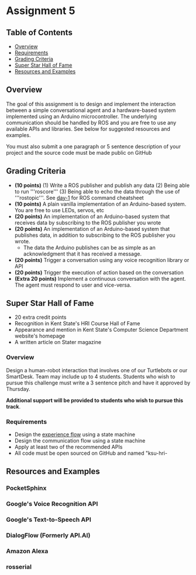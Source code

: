 # Assignment 5

## Table of Contents

- [Overview](#overview)
- [Requirements](#requirements)
- [Grading Criteria](#grading-criteria)
- [Super Star Hall of Fame](#super-star-hall-of-fame)
- [Resources and Examples](#resources-and-examples)

## Overview 
The goal of this assignment is to design and implement the interaction between a simple conversational agent and a hardware-based system implemented using an Arduino microcontroller. The underlying communication should be handled by ROS and you are free to use any available APIs and libraries. See below for suggested resources and examples. 

You must also submit a one paragraph or 5 sentence description of your project and the source code must be made public on GitHub

## Grading Criteria

- **(10 points)** (1) Write a ROS publisher and publish any data (2) Being able to run  '''roscore''' (3) Being able to echo the data through the use of '''rostopic'''. See [day-1](https://github.com/kPatch/robot-gym/tree/master/day-1) for ROS command cheatsheet
- **(10 points)** A plain vanilla implementation of an Arduino-based system. You are free to use LEDs, servos, etc
- **(20 points)** An implementation of an Arduino-based system that receives data by subscribing to the ROS publisher you wrote
- **(20 points)** An implementation of an Arduino-based system that publishes data, in addition to subscribing to the ROS publisher you wrote.  
  - The data the Arduino publishes can be as simple as an acknowledgment that it has received a message.
- **(20 points)** Trigger a conversation using any voice recognition library or API
- **(20 points)** Trigger the execution of action based on the conversation
- **(Extra 20 points)** Implement a continuous conversation with the agent. The agent must respond to user and vice-versa.

## Super Star Hall of Fame
- 20 extra credit points
- Recognition in Kent State's HRI Course Hall of Fame
- Appearance and mention in Kent State's Computer Science Department website's homepage
- A written article on Stater magazine

### Overview
Design a human-robot interaction that involves one of our Turtlebots or our SmartDesk. Team may include up to 4 students. Students who wish to pursue this challenge must write a 3 sentence pitch and have it approved by Thursday.

**Additional support will be provided to students who wish to pursue this track**.

### Requirements
- Design the [experience flow](https://developer.amazon.com/blogs/post/TxHGKH09BL2VA1/New-Alexa-Skills-Kit-Template-Step-by-Step-Guide-to-Build-a-Decision-Tree-Skill) using a state machine 
- Design the communication flow using a state machine
- Apply at least two of the recommended APIs
- All code must be open sourced on GitHub and named "ksu-hri-<YOUR PROJECT NAME IN LOWER CASE>

## Resources and Examples

### PocketSphinx

### Google's Voice Recognition API

### Google's Text-to-Speech API

### DialogFlow (Formerly API.AI)

### Amazon Alexa 

### rosserial 




